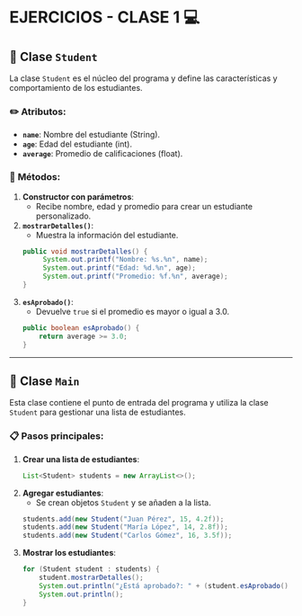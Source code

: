 # EJERCICIOS - CLASE 1 💻

## 📂 Clase `Student`
La clase `Student` es el núcleo del programa y define las características y comportamiento de los estudiantes.

### ✏️ **Atributos**:
- **`name`**: Nombre del estudiante (String).
- **`age`**: Edad del estudiante (int).
- **`average`**: Promedio de calificaciones (float).

### 🔧 **Métodos**:
1. **Constructor con parámetros**:
   - Recibe nombre, edad y promedio para crear un estudiante personalizado.
2. **`mostrarDetalles()`**:
   - Muestra la información del estudiante.
   ```java
   public void mostrarDetalles() {
        System.out.printf("Nombre: %s.%n", name);
        System.out.printf("Edad: %d.%n", age);
        System.out.printf("Promedio: %f.%n", average);
   }
   ```
3. **`esAprobado()`**:
   - Devuelve `true` si el promedio es mayor o igual a 3.0.
   ```java
   public boolean esAprobado() {
       return average >= 3.0;
   }
   ```

---

## 🚀 Clase `Main`
Esta clase contiene el punto de entrada del programa y utiliza la clase `Student` para gestionar una lista de estudiantes.

### 📋 **Pasos principales**:
1. **Crear una lista de estudiantes**:
   ```java
   List<Student> students = new ArrayList<>();
   ```
2. **Agregar estudiantes**:
   - Se crean objetos `Student` y se añaden a la lista.
   ```java
   students.add(new Student("Juan Pérez", 15, 4.2f));
   students.add(new Student("María López", 14, 2.8f));
   students.add(new Student("Carlos Gómez", 16, 3.5f));
   ```
3. **Mostrar los estudiantes**:
   ```java
   for (Student student : students) {
       student.mostrarDetalles();
       System.out.println("¿Está aprobado?: " + (student.esAprobado() ? "Sí" : "No"));
       System.out.println();
   }
   ```